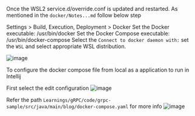 Once the WSL2 service.d/override.conf is updated and restarted. As mentioned in the `docker/Notes...md` follow below step


Settings > Build, Execution, Deployment > Docker 
 Set the Docker executable: /usr/bin/docker
 Set the Docker Compose executable: /usr/bin/docker-compose
 Select the `Connect to docker daemon with:` set the `WSL` and select appropriate WSL distribution.

![image](https://github.com/user-attachments/assets/1795bc37-22e2-45fc-bdfb-bfb55c553bd1)

To configure the docker compose file from local as a application to run in Intellij

First select the edit configuration
![image](https://github.com/user-attachments/assets/939ba539-7f64-4c9f-81aa-7dc99ff76554)

Refer the path `Learnings/gRPC/code/grpc-sample/src/java/main/blog/docker-compose.yaml` for more info
![image](https://github.com/user-attachments/assets/2ceb5a1f-f6a9-4ae8-b1d8-7fc359e59b18)
